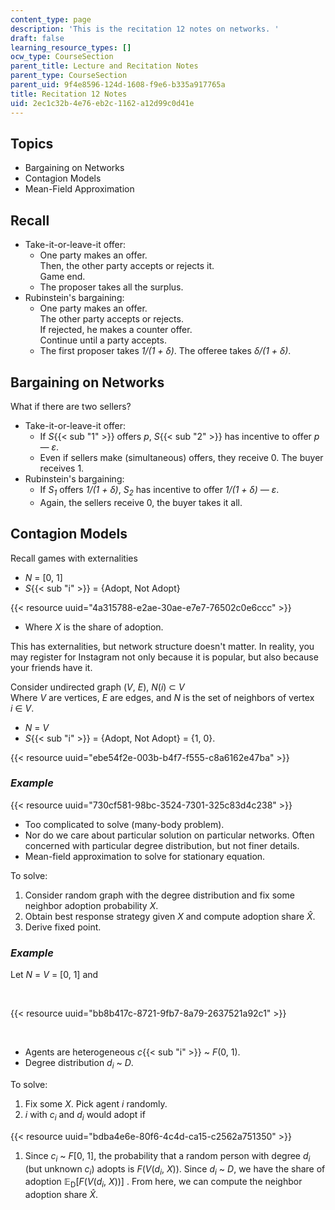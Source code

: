 ```yaml
---
content_type: page
description: 'This is the recitation 12 notes on networks. '
draft: false
learning_resource_types: []
ocw_type: CourseSection
parent_title: Lecture and Recitation Notes
parent_type: CourseSection
parent_uid: 9f4e8596-124d-1608-f9e6-b335a917765a
title: Recitation 12 Notes
uid: 2ec1c32b-4e76-eb2c-1162-a12d99c0d41e
---
```

## Topics

- Bargaining on Networks
- Contagion Models
- Mean-Field Approximation

## Recall

- Take-it-or-leave-it offer:
    - One party makes an offer.   
        Then, the other party accepts or rejects it.   
        Game end.
    - The proposer takes all the surplus. 
- Rubinstein's bargaining:
    - One party makes an offer.   
        The other party accepts or rejects.   
        If rejected, he makes a counter offer.   
        Continue until a party accepts.
    - The first proposer takes *1/(1 + δ)*. The offeree takes *δ/(1 + δ)*.

## Bargaining on Networks

What if there are two sellers?

- Take-it-or-leave-it offer:
    - If *S*{{< sub "1" >}} offers *p*, *S*{{< sub "2" >}} has incentive to offer *p — ε*.
    - Even if sellers make (simultaneous) offers, they receive 0. The buyer receives 1.
- Rubinstein's bargaining:
    - If *S<sub>1</sub>* offers *1/(1 + δ)*, *S<sub>2</sub>* has incentive to offer *1/(1 + δ) — ε*.
    - Again, the sellers receive 0, the buyer takes it all. 

## Contagion Models

Recall games with externalities

- *N* = \[0, 1\]
- *S*{{< sub "i" >}} = {Adopt, Not Adopt}

{{< resource uuid="4a315788-e2ae-30ae-e7e7-76502c0e6ccc" >}}

- Where *X* is the share of adoption. 

This has externalities, but network structure doesn't matter. In reality, you may register for Instagram not only because it is popular, but also because your friends have it. 

Consider undirected graph (*V*, *E*), *N*(*i*) ⊂ *V*   
Where *V* are vertices, *E* are edges, and *N* is the set of neighbors of vertex *i* ∈ *V*.

- *N* = *V*
- *S*{{< sub "i" >}} = {Adopt, Not Adopt} = {1, 0}.

{{< resource uuid="ebe54f2e-003b-b4f7-f555-c8a6162e47ba" >}}

### *Example*

{{< resource uuid="730cf581-98bc-3524-7301-325c83d4c238" >}}

- Too complicated to solve (many-body problem).
- Nor do we care about particular solution on particular networks. Often concerned with particular degree distribution, but not finer details.
- Mean-field approximation to solve for stationary equation. 

To solve:

1. Consider random graph with the degree distribution and fix some neighbor adoption probability *X*. 
2. Obtain best response strategy given *X* and compute adoption share *X̂*.
3. Derive fixed point. 

### *Example*

Let *N* = *V* = \[0, 1\] and 

 

{{< resource uuid="bb8b417c-8721-9fb7-8a79-2637521a92c1" >}}

 

- Agents are heterogeneous *c*{{< sub "i" >}} ~ *F*(0, 1).
- Degree distribution *d<sub>i</sub>* ~ *D*.

To solve:

1. Fix some *X*. Pick agent *i* randomly.
2. *i* with *c<sub>i</sub>* and *d<sub>i</sub>* would adopt if

{{< resource uuid="bdba4e6e-80f6-4c4d-ca15-c2562a751350" >}}

1. Since *c<sub>i</sub>* ~ *F*\[0, 1\], the probability that a random person with degree *d<sub>i</sub>* (but unknown *c<sub>i</sub>*) adopts is *F*(*V*(*d<sub>i</sub>*, *X*)). Since *d<sub>i</sub>* ~ *D*, we have the share of adoption 𝔼<sub>D</sub>\[*F*(*V*(*d<sub>i</sub>*, *X*))\] . From here, we can compute the neighbor adoption share *X̂*.